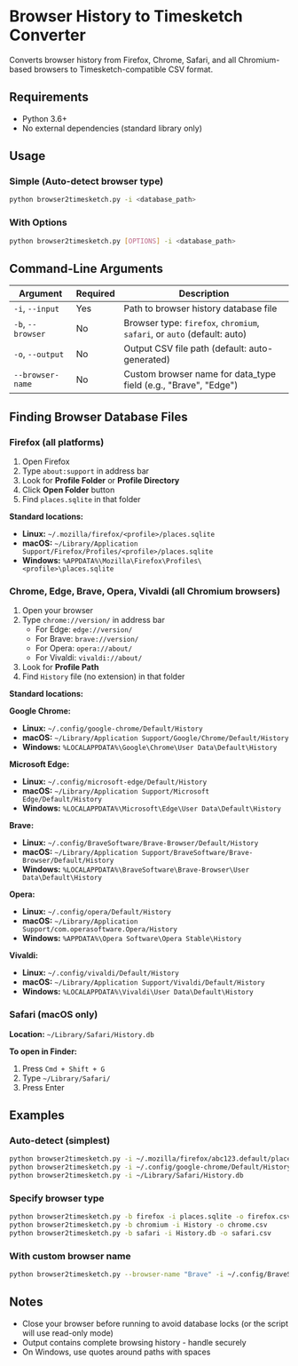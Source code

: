 # Browser History to Timesketch Converter

Converts browser history from Firefox, Chrome, Safari, and all Chromium-based browsers to Timesketch-compatible CSV format.

## Requirements

- Python 3.6+
- No external dependencies (standard library only)

## Usage

### Simple (Auto-detect browser type)
```bash
python browser2timesketch.py -i <database_path>
```

### With Options
```bash
python browser2timesketch.py [OPTIONS] -i <database_path>
```

## Command-Line Arguments

| Argument | Required | Description |
|----------|----------|-------------|
| `-i`, `--input` | Yes | Path to browser history database file |
| `-b`, `--browser` | No | Browser type: `firefox`, `chromium`, `safari`, or `auto` (default: auto) |
| `-o`, `--output` | No | Output CSV file path (default: auto-generated) |
| `--browser-name` | No | Custom browser name for data_type field (e.g., "Brave", "Edge") |

## Finding Browser Database Files

### Firefox (all platforms)

1. Open Firefox
2. Type `about:support` in address bar
3. Look for **Profile Folder** or **Profile Directory**
4. Click **Open Folder** button
5. Find `places.sqlite` in that folder

**Standard locations:**
- **Linux:** `~/.mozilla/firefox/<profile>/places.sqlite`
- **macOS:** `~/Library/Application Support/Firefox/Profiles/<profile>/places.sqlite`
- **Windows:** `%APPDATA%\Mozilla\Firefox\Profiles\<profile>\places.sqlite`

### Chrome, Edge, Brave, Opera, Vivaldi (all Chromium browsers)

1. Open your browser
2. Type `chrome://version/` in address bar
   - For Edge: `edge://version/`
   - For Brave: `brave://version/`
   - For Opera: `opera://about/`
   - For Vivaldi: `vivaldi://about/`
3. Look for **Profile Path**
4. Find `History` file (no extension) in that folder

**Standard locations:**

**Google Chrome:**
- **Linux:** `~/.config/google-chrome/Default/History`
- **macOS:** `~/Library/Application Support/Google/Chrome/Default/History`
- **Windows:** `%LOCALAPPDATA%\Google\Chrome\User Data\Default\History`

**Microsoft Edge:**
- **Linux:** `~/.config/microsoft-edge/Default/History`
- **macOS:** `~/Library/Application Support/Microsoft Edge/Default/History`
- **Windows:** `%LOCALAPPDATA%\Microsoft\Edge\User Data\Default\History`

**Brave:**
- **Linux:** `~/.config/BraveSoftware/Brave-Browser/Default/History`
- **macOS:** `~/Library/Application Support/BraveSoftware/Brave-Browser/Default/History`
- **Windows:** `%LOCALAPPDATA%\BraveSoftware\Brave-Browser\User Data\Default\History`

**Opera:**
- **Linux:** `~/.config/opera/Default/History`
- **macOS:** `~/Library/Application Support/com.operasoftware.Opera/History`
- **Windows:** `%APPDATA%\Opera Software\Opera Stable\History`

**Vivaldi:**
- **Linux:** `~/.config/vivaldi/Default/History`
- **macOS:** `~/Library/Application Support/Vivaldi/Default/History`
- **Windows:** `%LOCALAPPDATA%\Vivaldi\User Data\Default\History`

### Safari (macOS only)

**Location:** `~/Library/Safari/History.db`

**To open in Finder:**
1. Press `Cmd + Shift + G`
2. Type `~/Library/Safari/`
3. Press Enter

## Examples

### Auto-detect (simplest)
```bash
python browser2timesketch.py -i ~/.mozilla/firefox/abc123.default/places.sqlite
python browser2timesketch.py -i ~/.config/google-chrome/Default/History
python browser2timesketch.py -i ~/Library/Safari/History.db
```

### Specify browser type
```bash
python browser2timesketch.py -b firefox -i places.sqlite -o firefox.csv
python browser2timesketch.py -b chromium -i History -o chrome.csv
python browser2timesketch.py -b safari -i History.db -o safari.csv
```

### With custom browser name
```bash
python browser2timesketch.py --browser-name "Brave" -i ~/.config/BraveSoftware/Brave-Browser/Default/History
```

## Notes

- Close your browser before running to avoid database locks (or the script will use read-only mode)
- Output contains complete browsing history - handle securely
- On Windows, use quotes around paths with spaces